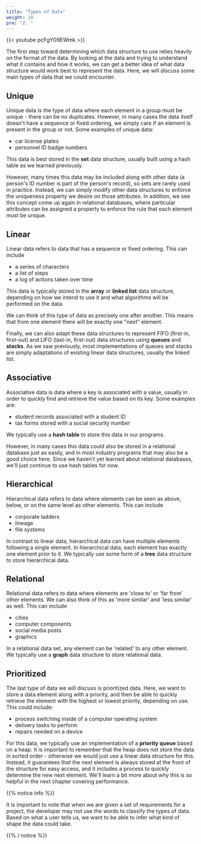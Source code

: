 ```yaml
---
title: "Types of Data"
weight: 10
pre: "2. "
---
```

{{< youtube pcFgY09EWmk  >}}



The first step toward determining which data structure to use relies heavily on the format of the data. By looking at the data and trying to understand what it contains and how it works, we can get a better idea of what data structure would work best to represent the data. Here, we will discuss some main types of data that we could encounter.

Unique
---

Unique data is the type of data where each element in a group must be unique - there can be no duplicates. However, in many cases the data itself doesn't have a sequence or fixed ordering, we simply care if an element is present in the group or not. Some examples of unique data:
- car license plates
- personnel ID badge numbers

This data is best stored in the **set** data structure, usually built using a hash table as we learned previously. 

However, many times this data may be included along with other data (a person's ID number is part of the person's record), so sets are rarely used in practice. Instead, we can simply modify other data structures to enforce the uniqueness property we desire on those attributes. In addition, we see this concept come up again in relational databases, where particular attributes can be assigned a property to enforce the rule that each element must be unique. 

Linear
---

Linear data refers to data that has a sequence or fixed ordering. This can include
- a series of characters
- a list of steps 
- a log of actions taken over time

This data is typically stored in the **array** or **linked list** data structure, depending on how we intend to use it and what algorithms will be performed on the data. 

We can think of this type of data as precisely one after another. This means that from one element there will be exactly one "next" element.

Finally, we can also adapt these data structures to represent FIFO (first-in, first-out) and LIFO (last-in, first-out) data structures using **queues** and **stacks**. As we saw previously, most implementations of queues and stacks are simply adaptations of existing linear data structures, usually the linked list. 

Associative
---

Associative data is data where a key is associated with a value, usually in order to quickly find and retrieve the value based on its key. Some examples are:
- student records associated with a student ID
- tax forms stored with a social security number

We typically use a **hash table** to store this data in our programs.

However, in many cases this data could also be stored in a relational database just as easily, and in most industry programs that may also be a good choice here. Since we haven't yet learned about relational databases, we'll just continue to use hash tables for now. 

Hierarchical
---

Hierarchical data refers to data where elements can be seen as above, below, or on the same level as other elements. This can include
- corporate ladders
- lineage 
- file systems

In contrast to linear data, hierarchical data can have multiple elements following a single element. In hierarchical data, each element has exactly one element prior to it. We typically use some form of a **tree** data structure to store hierarchical data. 

Relational
---

Relational data refers to data where elements are 'close to' or 'far from' other elements. We can also think of this as 'more similar' and 'less similar' as well. This can include
- cities
- computer components
- social media posts
- graphics

In a relational data set, any element can be 'related' to any other element. We typically use a **graph** data structure to store relational data. 

Prioritized
---

The last type of data we will discuss is prioritized data. Here, we want to store a data element along with a priority, and then be able to quickly retrieve the element with the highest or lowest priority, depending on use. This could include:
- process switching inside of a computer operating system
- delivery tasks to perform
- repairs needed on a device

For this data, we typically use an implementation of a **priority queue** based on a heap. It is important to remember that the heap does not store the data in sorted order - otherwise we would just use a linear data structure for this. Instead, it guarantees that the next element is always stored at the front of the structure for easy access, and it includes a process to quickly determine the new next element. We'll learn a bit more about why this is so helpful in the next chapter covering performance. 

{{% notice info %}}

It is important to note that when we are given a set of requirements for a project, the developer may not use the words to classify the types of data. Based on what a user tells us, we want to be able to infer what kind of shape the data could take. 

{{% / notice %}}

